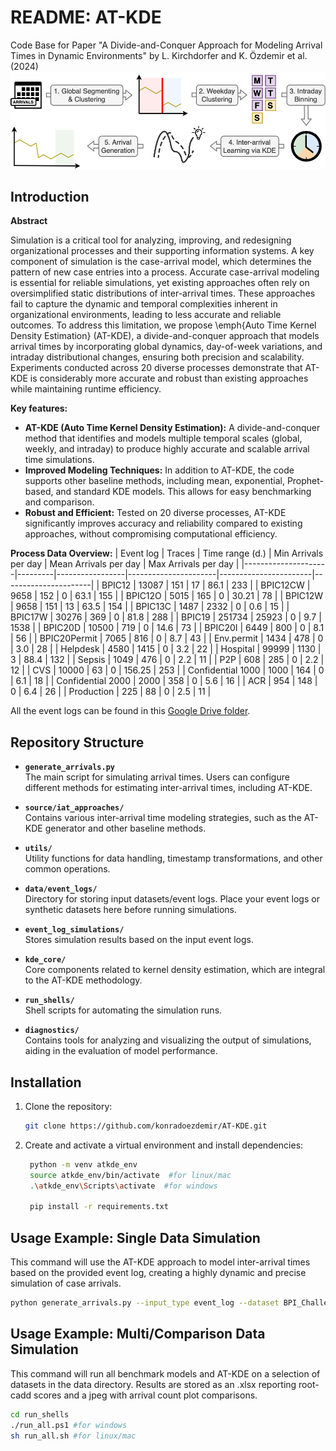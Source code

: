 # README: AT-KDE

Code Base for Paper "A Divide-and-Conquer Approach for Modeling Arrival Times in Dynamic Environments" by L. Kirchdorfer and K. Özdemir et al. (2024)
![](https://github.com/konradoezdemir/AT-KDE/blob/main/Flowchart_AT-KDE.png)

## Introduction

**Abstract**

Simulation is a critical tool for analyzing, improving, and redesigning organizational processes and their supporting information systems. A key component of simulation is the case-arrival model, which determines the pattern of new case entries into a process. Accurate case-arrival modeling is essential for reliable simulations, yet existing approaches often rely on oversimplified static distributions of inter-arrival times. These approaches fail to capture the dynamic and temporal complexities inherent in organizational environments, leading to less accurate and reliable outcomes. To address this limitation, we propose \emph{Auto Time Kernel Density Estimation} (AT-KDE), a divide-and-conquer approach that models arrival times by incorporating global dynamics, day-of-week variations, and intraday distributional changes, ensuring both precision and scalability. Experiments conducted across 20 diverse processes demonstrate that AT-KDE is considerably more accurate and robust than existing approaches while maintaining runtime efficiency.

**Key features:**

- **AT-KDE (Auto Time Kernel Density Estimation):** A divide-and-conquer method that identifies and models multiple temporal scales (global, weekly, and intraday) to produce highly accurate and scalable arrival time simulations.
- **Improved Modeling Techniques:** In addition to AT-KDE, the code supports other baseline methods, including mean, exponential, Prophet-based, and standard KDE models. This allows for easy benchmarking and comparison.
- **Robust and Efficient:** Tested on 20 diverse processes, AT-KDE significantly improves accuracy and reliability compared to existing approaches, without compromising computational efficiency.

**Process Data Overview:**
| Event log           | Traces  | Time range (d.) | Min Arrivals per day | Mean Arrivals per day | Max Arrivals per day |
|---------------------|---------|-----------------|----------------------|-----------------------|----------------------|
| BPIC12              | 13087   | 151             | 17                   | 86.1                  | 233                  |
| BPIC12CW            | 9658    | 152             | 0                    | 63.1                  | 155                  |
| BPIC12O             | 5015    | 165             | 0                    | 30.21                 | 78                   |
| BPIC12W             | 9658    | 151             | 13                   | 63.5                  | 154                  |
| BPIC13C             | 1487    | 2332            | 0                    | 0.6                   | 15                   |
| BPIC17W             | 30276   | 369             | 0                    | 81.8                  | 288                  |
| BPIC19              | 251734  | 25923           | 0                    | 9.7                   | 1538                 |
| BPIC20D             | 10500   | 719             | 0                    | 14.6                  | 73                   |
| BPIC20I             | 6449    | 800             | 0                    | 8.1                   | 56                   |
| BPIC20Permit        | 7065    | 816             | 0                    | 8.7                   | 43                   |
| Env.permit          | 1434    | 478             | 0                    | 3.0                   | 28                   |
| Helpdesk            | 4580    | 1415            | 0                    | 3.2                   | 22                   |
| Hospital            | 99999   | 1130            | 3                    | 88.4                  | 132                  |
| Sepsis              | 1049    | 476             | 0                    | 2.2                   | 11                   |
| P2P                 | 608     | 285             | 0                    | 2.2                   | 12                   |
| CVS                 | 10000   | 63              | 0                    | 156.25                | 253                  |
| Confidential 1000   | 1000    | 164             | 0                    | 6.1                   | 18                   |
| Confidential 2000   | 2000    | 358             | 0                    | 5.6                   | 16                   |
| ACR                 | 954     | 148             | 0                    | 6.4                   | 26                   |
| Production          | 225     | 88              | 0                    | 2.5                   | 11                   |

All the event logs can be found in this [Google Drive folder](https://drive.google.com/file/d/1abPg1txA6P9jyNfmhJel2kZNCP0FdmAW/view?usp=sharing).

## Repository Structure

- **`generate_arrivals.py`**  
  The main script for simulating arrival times. Users can configure different methods for estimating inter-arrival times, including AT-KDE.
  
- **`source/iat_approaches/`**  
  Contains various inter-arrival time modeling strategies, such as the AT-KDE generator and other baseline methods.
  
- **`utils/`**  
  Utility functions for data handling, timestamp transformations, and other common operations.
  
- **`data/event_logs/`**  
  Directory for storing input datasets/event logs. Place your event logs or synthetic datasets here before running simulations.

- **`event_log_simulations/`**  
  Stores simulation results based on the input event logs.

- **`kde_core/`**  
  Core components related to kernel density estimation, which are integral to the AT-KDE methodology.

- **`run_shells/`**  
  Shell scripts for automating the simulation runs.

- **`diagnostics/`**  
  Contains tools for analyzing and visualizing the output of simulations, aiding in the evaluation of model performance.

## Installation

1. Clone the repository:
   ```bash
   git clone https://github.com/konradoezdemir/AT-KDE.git

2. Create and activate a virtual environment and install dependencies:
   ```bash
    python -m venv atkde_env
    source atkde_env/bin/activate  #for linux/mac
    .\atkde_env\Scripts\activate  #for windows 

    pip install -r requirements.txt
## Usage Example: Single Data Simulation
This command will use the AT-KDE approach to model inter-arrival times based on the provided event log, creating a highly dynamic and precise simulation of case arrivals.
```bash
python generate_arrivals.py --input_type event_log --dataset BPI_Challenge_2012CW --method kde --run 1
```
## Usage Example: Multi/Comparison Data Simulation
This command will run all benchmark models and AT-KDE on a selection of datasets in the data directory. Results are stored as an .xlsx reporting root-cadd scores and a jpeg with arrival count plot comparisons.
```bash
cd run_shells
./run_all.ps1 #for windows 
sh run_all.sh #for linux/mac
```
